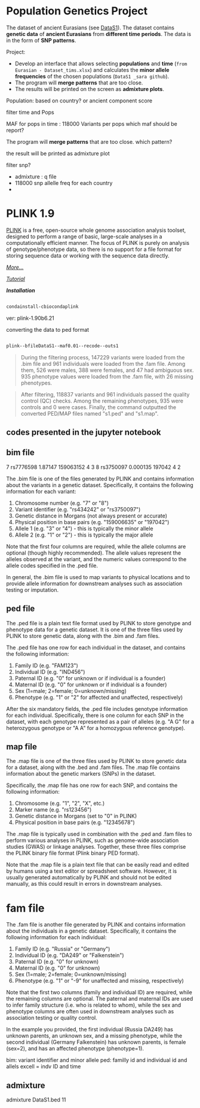 # Population Genetics Project

The dataset of ancient Eurasians (see [DataS1](https://github.com/sarabehnamian/Origins-of-Ancient-Eurasian-Genomes/tree/main/steps/Step%200)). The dataset contains **genetic data** of **ancient Eurasians** from **different time periods**. The data is in the form of **SNP patterns**.



Project:

- Develop an interface that allows selecting **populations** and **time** (`from Eurasian - Dataset_tims.xlsx`) and calculates the **minor allele frequencies** of the chosen populations (`DataS1 _sara github`).
- The program will **merge patterns** that are too close.
- The results will be printed on the screen as **admixture plots**.



Population: based on country? or ancient component score

filter time and Pops

MAF for pops in time : 118000 Variants per pops which maf should be report?

The program will **merge patterns** that are too close. which pattern?

the result will be printed as admixture plot

filter snp?


- admixture : q file
- 118000 snp allelle freq for each country
- 



# PLINK 1.9

[PLINK](https://www.cog-genomics.org/plink/1.9/) is a free, open-source whole genome association analysis toolset, designed to perform a range of basic, large-scale analyses in a computationally efficient manner. The focus of PLINK is purely on analysis of genotype/phenotype data, so there is no support for a file format for storing sequence data or working with the sequence data directly.

[_More..._](https://zzz.bwh.harvard.edu/plink/)

[_Tutorial_](https://zzz.bwh.harvard.edu/plink/tutorial.shtml)

**_Installation_**

```bash

condainstall-cbiocondaplink

```

ver: plink-1.90b6.21

converting the data to ped format

```bash

plink--bfileDataS1--maf0.01--recode--outs1

```

> During the filtering process, 147229 variants were loaded from the .bim file and 961 individuals were loaded from the .fam file. Among them, 526 were males, 388 were females, and 47 had ambiguous sex. 935 phenotype values were loaded from the .fam file, with 26 missing phenotypes.

> After filtering, 118837 variants and 961 individuals passed the quality control (QC) checks. Among the remaining phenotypes, 935 were controls and 0 were cases. Finally, the command outputted the converted PED/MAP files named "s1.ped" and "s1.map".

## codes presented in the jupyter notebook

## bim file

7	rs7776598	1.87147	159063152	4	3
8	rs3750097	0.000135	197042	4	2

The .bim file is one of the files generated by PLINK and contains information about the variants in a genetic dataset. Specifically, it contains the following information for each variant:

1. Chromosome number (e.g. "7" or "8")
2. Variant identifier (e.g. "rs434242" or "rs3750097")
3. Genetic distance in Morgans (not always present or accurate)
4. Physical position in base pairs (e.g. "159006635" or "197042")
5. Allele 1 (e.g. "3" or "4") - this is typically the minor allele
6. Allele 2 (e.g. "1" or "2") - this is typically the major allele

Note that the first four columns are required, while the allele columns are optional (though highly recommended). The allele values represent the alleles observed at the variant, and the numeric values correspond to the allele codes specified in the .ped file.

In general, the .bim file is used to map variants to physical locations and to provide allele information for downstream analyses such as association testing or imputation.

## ped file

The .ped file is a plain text file format used by PLINK to store genotype and phenotype data for a genetic dataset. It is one of the three files used by PLINK to store genetic data, along with the .bim and .fam files.

The .ped file has one row for each individual in the dataset, and contains the following information:

1. Family ID (e.g. "FAM123")
2. Individual ID (e.g. "IND456")
3. Paternal ID (e.g. "0" for unknown or if individual is a founder)
4. Maternal ID (e.g. "0" for unknown or if individual is a founder)
5. Sex (1=male; 2=female; 0=unknown/missing)
6. Phenotype (e.g. "1" or "2" for affected and unaffected, respectively)

After the six mandatory fields, the .ped file includes genotype information for each individual. Specifically, there is one column for each SNP in the dataset, with each genotype represented as a pair of alleles (e.g. "A G" for a heterozygous genotype or "A A" for a homozygous reference genotype).

## map file

The .map file is one of the three files used by PLINK to store genetic data for a dataset, along with the .bed and .fam files. The .map file contains information about the genetic markers (SNPs) in the dataset.

Specifically, the .map file has one row for each SNP, and contains the following information:

1. Chromosome (e.g. "1", "2", "X", etc.)
2. Marker name (e.g. "rs123456")
3. Genetic distance in Morgans (set to "0" in PLINK)
4. Physical position in base pairs (e.g. "12345678")

The .map file is typically used in combination with the .ped and .fam files to perform various analyses in PLINK, such as genome-wide association studies (GWAS) or linkage analyses. Together, these three files comprise the PLINK binary file format (Plink binary PED format).

Note that the .map file is a plain text file that can be easily read and edited by humans using a text editor or spreadsheet software. However, it is usually generated automatically by PLINK and should not be edited manually, as this could result in errors in downstream analyses.

# fam file

The .fam file is another file generated by PLINK and contains information about the individuals in a genetic dataset. Specifically, it contains the following information for each individual:

1. Family ID (e.g. "Russia" or "Germany")
2. Individual ID (e.g. "DA249" or "Falkenstein")
3. Paternal ID (e.g. "0" for unknown)
4. Maternal ID (e.g. "0" for unknown)
5. Sex (1=male; 2=female; 0=unknown/missing)
6. Phenotype (e.g. "1" or "-9" for unaffected and missing, respectively)

Note that the first two columns (family and individual ID) are required, while the remaining columns are optional. The paternal and maternal IDs are used to infer family structure (i.e. who is related to whom), while the sex and phenotype columns are often used in downstream analyses such as association testing or quality control.

In the example you provided, the first individual (Russia DA249) has unknown parents, an unknown sex, and a missing phenotype, while the second individual (Germany Falkenstein) has unknown parents, is female (sex=2), and has an affected phenotype (phenotype=1).

bim: variant identifier and minor allele
ped: familly id and individual id and allels
excell = indv ID and time

## admixture

admixture DataS1.bed 11

